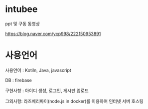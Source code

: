 # intubee

ppt 및 구동 동영상

https://blog.naver.com/ycp998/222150953891


# 사용언어 

사용언어 : Kotiln, Java, javascript

DB : firebase 

구현사항 : 아이디 생성, 로그인, 게시판 업로드


그외사항: 라즈베리파이(node.js in docker)를 이용하여 인터넷 서버 호스팅

